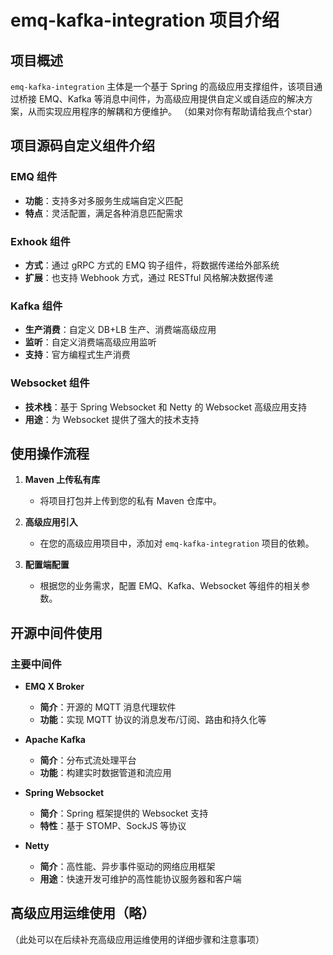 # emq-kafka-integration 项目介绍

## 项目概述

`emq-kafka-integration` 主体是一个基于 Spring 的高级应用支撑组件，该项目通过桥接 EMQ、Kafka 等消息中间件，为高级应用提供自定义或自适应的解决方案，从而实现应用程序的解耦和方便维护。
（如果对你有帮助请给我点个star）
## 项目源码自定义组件介绍

### EMQ 组件

- **功能**：支持多对多服务生成端自定义匹配
- **特点**：灵活配置，满足各种消息匹配需求

### Exhook 组件

- **方式**：通过 gRPC 方式的 EMQ 钩子组件，将数据传递给外部系统
- **扩展**：也支持 Webhook 方式，通过 RESTful 风格解决数据传递

### Kafka 组件

- **生产消费**：自定义 DB+LB 生产、消费端高级应用
- **监听**：自定义消费端高级应用监听
- **支持**：官方编程式生产消费

### Websocket 组件

- **技术栈**：基于 Spring Websocket 和 Netty 的 Websocket 高级应用支持
- **用途**：为 Websocket 提供了强大的技术支持

## 使用操作流程

1. **Maven 上传私有库**
   - 将项目打包并上传到您的私有 Maven 仓库中。

2. **高级应用引入**
   - 在您的高级应用项目中，添加对 `emq-kafka-integration` 项目的依赖。

3. **配置端配置**
   - 根据您的业务需求，配置 EMQ、Kafka、Websocket 等组件的相关参数。

## 开源中间件使用

### 主要中间件

- **EMQ X Broker**
  - **简介**：开源的 MQTT 消息代理软件
  - **功能**：实现 MQTT 协议的消息发布/订阅、路由和持久化等

- **Apache Kafka**
  - **简介**：分布式流处理平台
  - **功能**：构建实时数据管道和流应用

- **Spring Websocket**
  - **简介**：Spring 框架提供的 Websocket 支持
  - **特性**：基于 STOMP、SockJS 等协议

- **Netty**
  - **简介**：高性能、异步事件驱动的网络应用框架
  - **用途**：快速开发可维护的高性能协议服务器和客户端

## 高级应用运维使用（略）

（此处可以在后续补充高级应用运维使用的详细步骤和注意事项）
